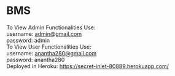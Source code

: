 # BMS
To View Admin Functionalities Use: <br />
username: admin@gmail.com  <br />
password: admin <br />
To View User Functionalities Use: <br />
username: anantha280@gmail.com <br />
password: anantha280 <br/>
Deployed in Heroku: https://secret-inlet-80889.herokuapp.com/ 
